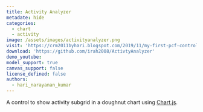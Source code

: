 ```yaml
---
title: Activity Analyzer
metadate: hide
categories:
  - chart
  - activity
image: /assets/images/activityanalyzer.png
visit: 'https://crm2011byhari.blogspot.com/2019/11/my-first-pcf-control-activity-analyzer.html'
download: 'https://github.com/irah2008/ActivtyAnalyzer'
demo_youtube: 
model_support: true
canvas_support: false
license_defined: false
authors:
  - hari_narayanan_kumar
---
```

A control to show activity subgrid in a doughnut chart using <a target="_blank" href="https://www.chartjs.org">Chart.js</a>.
